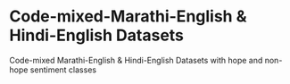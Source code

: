 # Code-mixed-Marathi-English & Hindi-English Datasets
Code-mixed Marathi-English &amp; Hindi-English Datasets with hope and non-hope sentiment classes
